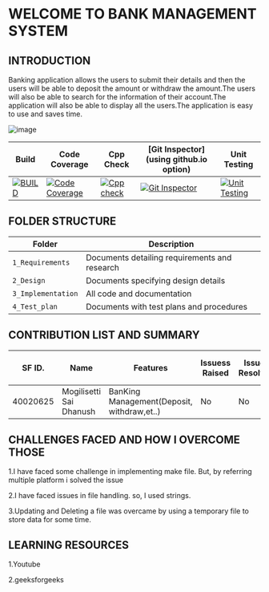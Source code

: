 # WELCOME TO BANK MANAGEMENT SYSTEM
## INTRODUCTION
Banking application allows the users to submit their details and then the users will be able to deposit the amount or withdraw the amount.The users will also be able to search for the information of their account.The application will also be able to display all the users.The application is easy to use and saves time.


![image](https://user-images.githubusercontent.com/94169261/143284542-b7c955ae-fbc7-4653-a2ba-aacb909bf090.png)



Build | Code Coverage | Cpp Check | [Git Inspector](using github.io option) |Unit Testing
------|---------------|-------|--------------|--------------
|[![BUILD](https://github.com/MSDhanush17/M1_Banking_Management-System/actions/workflows/Build.yml/badge.svg)](https://github.com/MSDhanush17/M1_Banking_Management-System/actions/workflows/Build.yml)|[![Code Coverage](https://github.com/MSDhanush17/M1_Banking_Management-System/actions/workflows/code_coverage.yml/badge.svg)](https://github.com/MSDhanush17/M1_Banking_Management-System/actions/workflows/code_coverage.yml)|[![Cpp check](https://github.com/MSDhanush17/M1_Banking_Management-System/actions/workflows/cppcheck.yml/badge.svg)](https://github.com/MSDhanush17/M1_Banking_Management-System/actions/workflows/cppcheck.yml)|[![Git Inspector](https://github.com/MSDhanush17/M1_Banking_Management-System/actions/workflows/Git_Inspector.yml/badge.svg)](https://github.com/MSDhanush17/M1_Banking_Management-System/actions/workflows/Git_Inspector.yml)|[![Unit Testing](https://github.com/MSDhanush17/M1_Banking_Management-System/actions/workflows/unit_test.yml/badge.svg)](https://github.com/MSDhanush17/M1_Banking_Management-System/actions/workflows/unit_test.yml)|




## FOLDER STRUCTURE

Folder             | Description
-------------------| -----------------------------------------
`1_Requirements`   | Documents detailing requirements and research
`2_Design`         | Documents specifying design details
`3_Implementation` | All code and documentation
`4_Test_plan`      | Documents with test plans and procedures

## CONTRIBUTION LIST AND SUMMARY

SF ID. |  Name   |    Features    | Issuess Raised |Issues Resolved|No Test Cases|Test Case Pass
-------|---------|----------------|----------------|---------------|-------------|--------------
40020625 | Mogilisetti Sai Dhanush  | BanKing Management(Deposit, withdraw,et..)    |  No     |  No   | 4   | 4     
   






## CHALLENGES FACED AND HOW I OVERCOME THOSE

1.I have faced some challenge in implementing make file. But, by referring multiple platform i solved the issue

2.I have faced issues in file handling. so, I used strings.

3.Updating and Deleting a file was overcame by using a temporary file to store data for some time.

## LEARNING RESOURCES

1.Youtube

2.geeksforgeeks


